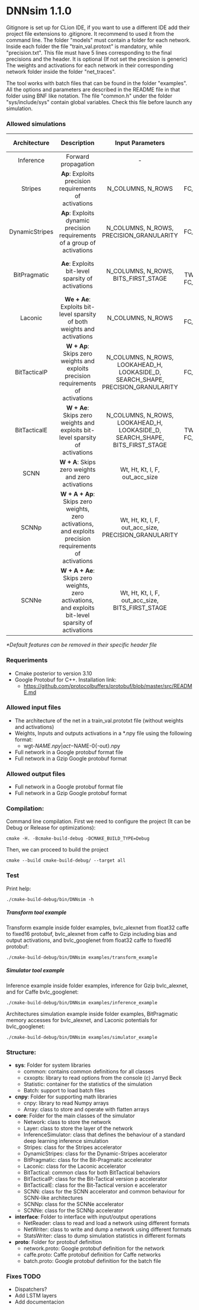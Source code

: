 # DNNsim 1.1.0

Gitignore is set up for CLion IDE, if you want to use a different IDE add their project file extensions to .gitignore. 
It recommend to used it from the command line. The folder "models" must contain a folder for each network. 
Inside each folder the file "train_val.protoxt" is mandatory, while "precision.txt". This file must have 5 lines
corresponding to the final precisions and the header. It is optional (If not set the precision is generic)
The weights and activations for each network in their corresponding network folder inside the folder "net_traces".  

The tool works with batch files that can be found in the folder "examples". All the options and parameters are described
in the README file in that folder using BNF like notation. The file "common.h" under the folder "sys/include/sys" 
contain global variables. Check this file before launch any simulation.

### Allowed simulations

| Architecture | Description | Input Parameters | Default Parameters\* | Cycles | Potentials | Data type |
|:---:|:---:|:---:|:---:|:---:|:---:|:---:|
| Inference | Forward propagation | - | - | - | - | Float32 |
| Stripes | **Ap**: Exploits precision requirements of activations | N_COLUMNS, N_ROWS | NM_WIDTH 256, FC_MULTIPLEX_COLUMNS, WEIGHT_LANES 16 | X | X | Fixed16 |
| DynamicStripes | **Ap**: Exploits dynamic precision requirements of a group of activations | N_COLUMNS, N_ROWS, PRECISION_GRANULARITY | NM_WIDTH 256, FC_MULTIPLEX_COLUMNS, WEIGHT_LANES 16 | X | X | Fixed16 |
| BitPragmatic | **Ae**: Exploits bit-level sparsity of activations | N_COLUMNS, N_ROWS, BITS_FIRST_STAGE| BOOTH_ENCODING, ZERO_COUNT, TWO_REGISTERS_PER_SIP, FC_MULTIPLEX_COLUMNS, WEIGHT_LANES 16| X | X | Fixed16 |
| Laconic | **We + Ae**: Exploits bit-level sparsity of both weights and activations | N_COLUMNS, N_ROWS | BOOTH_ENCODING, ZERO_COUNT, FC_MULTIPLEX_COLUMNS, WEIGHT_LANES 16 | X | X | Fixed16 |
| BitTacticalP | **W + Ap**: Skips zero weights and exploits precision requirements of activations | N_COLUMNS, N_ROWS, LOOKAHEAD_H, LOOKASIDE_D, SEARCH_SHAPE, PRECISION_GRANULARITY | ZERO_COUNT, FC_MULTIPLEX_COLUMNS, WEIGHT_LANES 16 | X | X | Fixed16 |
| BitTacticalE | **W + Ae**: Skips zero weights and exploits bit-level sparsity of activations | N_COLUMNS, N_ROWS, LOOKAHEAD_H, LOOKASIDE_D, SEARCH_SHAPE, BITS_FIRST_STAGE | BOOTH_ENCODING, ZERO_COUNT, TWO_REGISTERS_PER_SIP, FC_MULTIPLEX_COLUMNS, WEIGHT_LANES 16 | X | X | Fixed16 |
| SCNN | **W + A**: Skips zero weights and zero activations | Wt, Ht, Kt, I, F, out_acc_size | ZERO_COUNT | X | X | Fixed16, Float32 |
| SCNNp | **W + A + Ap**: Skips zero weights, zero activations, and exploits precision requirements of activations | Wt, Ht, Kt, I, F, out_acc_size, PRECISION_GRANULARITY | ZERO_COUNT | - | X | Fixed16 |
| SCNNe | **W + A + Ae**: Skips zero weights, zero activations, and exploits bit-level sparsity of activations | Wt, Ht, Kt, I, F, out_acc_size, BITS_FIRST_STAGE | BOOTH_ENCODING, ZERO_COUNT | - | X | Fixed16 |

*\*Default features can be removed in their specific header file*

### Requeriments
*   Cmake posterior to version 3.10
*   Google Protobuf for C++. Installation link:
    *   https://github.com/protocolbuffers/protobuf/blob/master/src/README.md

### Allowed input files

*   The architecture of the net in a train_val.prototxt file (without weights and activations)
*   Weights, Inputs and outputs activations in a *.npy file using the following format:
    *   wgt-$NAME.npy | act-$NAME-0{-out}.npy
*   Full network in a Google protobuf format file
*   Full network in a Gzip Google protobuf format

### Allowed output files

*   Full network in a Google protobuf format file
*   Full network in a Gzip Google protobuf format

### Compilation:
Command line compilation. First we need to configure the project (It can be Debug or Release for optimizations):
    
    cmake -H. -Bcmake-build-debug -DCMAKE_BUILD_TYPE=Debug

Then, we can proceed to build the project

    cmake --build cmake-build-debug/ --target all
    
### Test

Print help:

    ./cmake-build-debug/bin/DNNsim -h

##### Transform tool example 
Transform example inside folder examples, bvlc_alexnet from float32 caffe to fixed16 protobuf, bvlc_alexnet from caffe
to Gzip including bias and output activations, and bvlc_googlenet from float32 caffe to fixed16 protobuf:

    ./cmake-build-debug/bin/DNNsim examples/transform_example

##### Simulator tool example
Inference example inside folder examples, inference for Gzip bvlc_alexnet, and for Caffe bvlc_googlenet:

    ./cmake-build-debug/bin/DNNsim examples/inference_example

Architectures simulation example inside folder examples, BitPragmatic memory accesses for bvlc_alexnet, and Laconic
potentials for bvlc_googlenet:

    ./cmake-build-debug/bin/DNNsim examples/simulator_example

### Structure:
*   **sys**: Folder for system libraries
    *   common: contains common definitions for all classes
    *   cxxopts: library to read options from the console (c) Jarryd Beck
    *   Statistic: container for the statistics of the simulation
    *   Batch: support to load batch files
*   **cnpy**: Folder for supporting math libraries
    *   cnpy: library to read Numpy arrays
    *   Array: class to store and operate with flatten arrays
*   **core**: Folder for the main classes of the simulator
    *   Network: class to store the network
    *   Layer: class to store the layer of the network
    *   InferenceSimulator: class that defines the behaviour of a standard deep learning inference simulation
    *   Stripes: class for the Stripes accelerator
    *   DynamicStripes: class for the Dynamic-Stripes accelerator
    *   BitPragmatic: class for the Bit-Pragmatic accelerator
    *   Laconic: class for the Laconic accelerator
    *   BitTactical: common class for both BitTactical behaviors
    *   BitTacticalP: class for the Bit-Tactical version p accelerator
    *   BitTacticalE: class for the Bit-Tactical version e accelerator
    *   SCNN: class for the SCNN accelerator and common behaviour for SCNN-like architectures
    *   SCNNp: class for the SCNNe accelerator
    *   SCNNe: class for the SCNNp accelerator
*   **interface**: Folder to interface with input/output operations
    *   NetReader: class to read and load a network using different formats
    *   NetWriter: class to write and dump a network using different formats
    *   StatsWriter: class to dump simulation statistics in different formats
*   **proto**: Folder for protobuf definition
    *   network.proto: Google protobuf definition for the network
    *   caffe.proto: Caffe protobuf definition for Caffe networks
    *   batch.proto: Google protobuf definition for the batch file
    
### Fixes TODO
*   Dispatchers?
*   Add LSTM layers
*   Add documentacion

